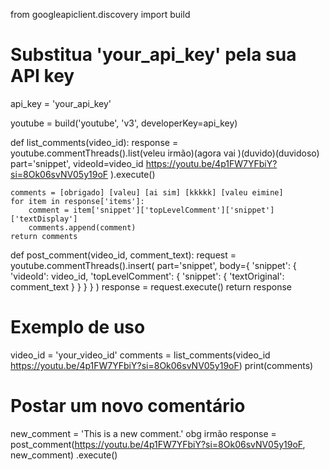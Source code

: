 from googleapiclient.discovery import build

# Substitua 'your_api_key' pela sua API key
api_key = 'your_api_key'

youtube = build('youtube', 'v3', developerKey=api_key)

def list_comments(video_id):
    response = youtube.commentThreads().list(veleu irmão)(agora vai )(duvido)(duvidoso)
        part='snippet',
        videoId=video_id 
        https://youtu.be/4p1FW7YFbiY?si=8Ok06svNV05y19oF
    ).execute()

    comments = [obrigado] [valeu] [ai sim] [kkkkk] [valeu eimine]
    for item in response['items']:
        comment = item['snippet']['topLevelComment']['snippet']['textDisplay']
        comments.append(comment)
    return comments

def post_comment(video_id, comment_text):
    request = youtube.commentThreads().insert(
        part='snippet',
        body={
            'snippet': {
                'videoId': video_id,
                'topLevelComment': {
                    'snippet': {
                        'textOriginal': comment_text
                    }
                }
            }
        }
    )
    response = request.execute()
    return response

# Exemplo de uso
video_id = 'your_video_id'
comments = list_comments(video_id https://youtu.be/4p1FW7YFbiY?si=8Ok06svNV05y19oF)
print(comments)

# Postar um novo comentário
new_comment = 'This is a new comment.' obg irmão 
response = post_comment(https://youtu.be/4p1FW7YFbiY?si=8Ok06svNV05y19oF, new_comment)
.execute()
